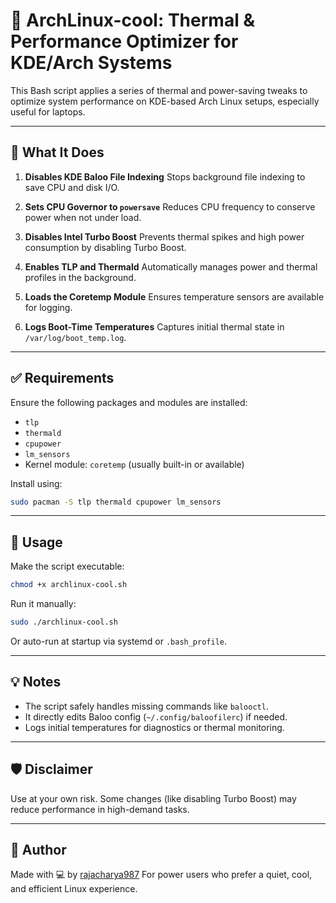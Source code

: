 
# 🧊 ArchLinux-cool: Thermal & Performance Optimizer for KDE/Arch Systems

This Bash script applies a series of thermal and power-saving tweaks to optimize system performance on KDE-based Arch Linux setups, especially useful for laptops.

---

## 🔧 What It Does

1. **Disables KDE Baloo File Indexing**
   Stops background file indexing to save CPU and disk I/O.

2. **Sets CPU Governor to `powersave`**
   Reduces CPU frequency to conserve power when not under load.

3. **Disables Intel Turbo Boost**
   Prevents thermal spikes and high power consumption by disabling Turbo Boost.

4. **Enables TLP and Thermald**
   Automatically manages power and thermal profiles in the background.

5. **Loads the Coretemp Module**
   Ensures temperature sensors are available for logging.

6. **Logs Boot-Time Temperatures**
   Captures initial thermal state in `/var/log/boot_temp.log`.

---

## ✅ Requirements

Ensure the following packages and modules are installed:

* `tlp`
* `thermald`
* `cpupower`
* `lm_sensors`
* Kernel module: `coretemp` (usually built-in or available)

Install using:

```bash
sudo pacman -S tlp thermald cpupower lm_sensors
```

---

## 🚀 Usage

Make the script executable:

```bash
chmod +x archlinux-cool.sh
```

Run it manually:

```bash
sudo ./archlinux-cool.sh
```

Or auto-run at startup via systemd or `.bash_profile`.

---

## 💡 Notes

* The script safely handles missing commands like `balooctl`.
* It directly edits Baloo config (`~/.config/baloofilerc`) if needed.
* Logs initial temperatures for diagnostics or thermal monitoring.

---

## 🛡️ Disclaimer

Use at your own risk. Some changes (like disabling Turbo Boost) may reduce performance in high-demand tasks.

---

## 🧠 Author

Made with 💻 by [rajacharya987](https://github.com/rajacharya987)
For power users who prefer a quiet, cool, and efficient Linux experience.
